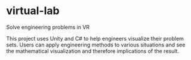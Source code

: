 # virtual-lab
Solve engineering problems in VR

This project uses Unity and C# to help engineers visualize their problem sets.
Users can apply engineering methods to various situations and see the mathematical visualization and therefore implications of the result.
